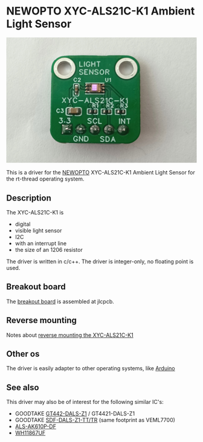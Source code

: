 # NEWOPTO XYC-ALS21C-K1 Ambient Light Sensor

![breakout board](doc/xyc_als21c_k1.jpg)

This is a driver for the [NEWOPTO](http://www.xycgd.com/) XYC-ALS21C-K1 Ambient Light Sensor for the rt-thread operating system.

## Description

The XYC-ALS21C-K1 is

- digital
- visible light sensor
- I2C
- with an interrupt line
- the size of an 1206 resistor

The driver is written in c/c++. The driver is integer-only, no floating point is used.

## Breakout board

The [breakout board](http://oshwlab.com/koendv/xyc_als21c_k1) is assembled at jlcpcb.

## Reverse mounting

Notes about [reverse mounting the XYC-ALS21C-K1](https://github.com/koendv/xyc-als21c-k1/blob/main/REVERSE.md)

## Other os

The driver is easily adapter to other operating systems, like [Arduino](https://github.com/koendv/xyc-als21c-k1)

## See also

This driver may also be of interest for the following similar IC's:

- GOODTAKE [GT442-DALS-Z1](doc/GT442-DALS-Z1.pdf) / GT4421-DALS-Z1
- GOODTAKE [SDF-DALS-Z1-TT/TR](doc/SDF-DALS-Z1.pdf) (same footprint as VEML7700)
- [ALS-AK610P-DF](doc/ALS-AK610P-DF.pdf)
- [WH11867UF](doc/WH11867UF.pdf) 
